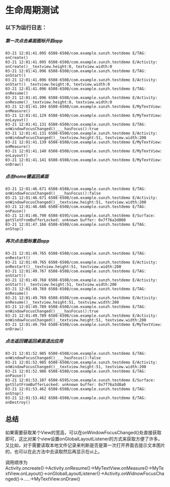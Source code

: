 生命周期测试
========
### 以下为运行日志：

##### 第一次点击桌面图标开启app
    03-21 12:01:41.095 6508-6508/com.example.sunzh.testdemo E/TAG: onCreate()
    03-21 12:01:41.095 6508-6508/com.example.sunzh.testdemo E/Activity: onCreate()__textview.height:0, textview.width:0
    03-21 12:01:41.096 6508-6508/com.example.sunzh.testdemo E/TAG: onStart()
    03-21 12:01:41.096 6508-6508/com.example.sunzh.testdemo E/Activity: onStart()__textview.height:0, textview.width:0
    03-21 12:01:41.096 6508-6508/com.example.sunzh.testdemo E/TAG: onResume()
    03-21 12:01:41.096 6508-6508/com.example.sunzh.testdemo E/Activity: onResume()__textview.height:0, textview.width:0
    03-21 12:01:41.104 6508-6508/com.example.sunzh.testdemo E/MyTextView: onMeasure()
    03-21 12:01:41.129 6508-6508/com.example.sunzh.testdemo E/MyTextView: onLayout()
    03-21 12:01:41.131 6508-6508/com.example.sunzh.testdemo E/TAG: onWindowFocusChanged()____hasFocus():true
    03-21 12:01:41.131 6508-6508/com.example.sunzh.testdemo E/Activity: onWindowFocusChanged()__textview.height:51, textview.width:200
    03-21 12:01:41.139 6508-6508/com.example.sunzh.testdemo E/MyTextView: onMeasure()
    03-21 12:01:41.140 6508-6508/com.example.sunzh.testdemo E/MyTextView: onLayout()
    03-21 12:01:41.141 6508-6508/com.example.sunzh.testdemo E/MyTextView: onDraw()
##### 点击home键返回桌面
    03-21 12:01:46.671 6508-6508/com.example.sunzh.testdemo E/TAG: onWindowFocusChanged()____hasFocus():false
    03-21 12:01:46.671 6508-6508/com.example.sunzh.testdemo E/Activity: onWindowFocusChanged()__textview.height:51, textview.width:200
    03-21 12:01:46.686 6508-6508/com.example.sunzh.testdemo E/TAG: onPause()
    03-21 12:01:46.790 6508-6595/com.example.sunzh.testdemo E/Surface: getSlotFromBufferLocked: unknown buffer: 0x7f76a3d800
    03-21 12:01:47.166 6508-6508/com.example.sunzh.testdemo E/TAG: onStop()
##### 再次点击图标重启app
    03-21 12:01:49.765 6508-6508/com.example.sunzh.testdemo E/TAG: onRestart()
    03-21 12:01:49.765 6508-6508/com.example.sunzh.testdemo E/Activity: onRestart()__textview.height:51, textview.width:200
    03-21 12:01:49.767 6508-6508/com.example.sunzh.testdemo E/TAG: onStart()
    03-21 12:01:49.768 6508-6508/com.example.sunzh.testdemo E/Activity: onStart()__textview.height:51, textview.width:200
    03-21 12:01:49.769 6508-6508/com.example.sunzh.testdemo E/TAG: onResume()
    03-21 12:01:49.769 6508-6508/com.example.sunzh.testdemo E/Activity: onResume()__textview.height:51, textview.width:200
    03-21 12:01:49.789 6508-6508/com.example.sunzh.testdemo E/TAG: onWindowFocusChanged()____hasFocus():true
    03-21 12:01:49.789 6508-6508/com.example.sunzh.testdemo E/Activity: onWindowFocusChanged()__textview.height:51, textview.width:200
    03-21 12:01:49.794 6508-6508/com.example.sunzh.testdemo E/MyTextView: onDraw()
##### 点击返回键返回桌面退出应用
    03-21 12:01:52.985 6508-6508/com.example.sunzh.testdemo E/TAG: onWindowFocusChanged()____hasFocus():false
    03-21 12:01:52.985 6508-6508/com.example.sunzh.testdemo E/Activity: onWindowFocusChanged()__textview.height:51, textview.width:200
    03-21 12:01:52.986 6508-6508/com.example.sunzh.testdemo E/TAG: onPause()
    03-21 12:01:53.107 6508-6595/com.example.sunzh.testdemo E/Surface: getSlotFromBufferLocked: unknown buffer: 0x7f76a3d8a0
    03-21 12:01:53.462 6508-6508/com.example.sunzh.testdemo E/TAG: onStop()
    03-21 12:01:53.462 6508-6508/com.example.sunzh.testdemo E/TAG: onDestroy()

## 总结
如果需要获取某个View的宽高，可以在onWindowFocusChanged()处直接获取即可，这比对某个view设置onGlobalLayoutListener的方式来获取方便了许多。又比如，对于需要读取本地文件记录来判断是否是第一次打开界面去提示文本图片的，也可以在此方法中去读取然后再显示在ui上。

调用顺序为Activity.oncreate()→Activity.onResume()→MyTextView.onMeasure()→MyTextView.onLayout()→onGlobalLayoutListener()→Activity.onWidnowFocusChanged()→.....→MyTextView.onDraw()

